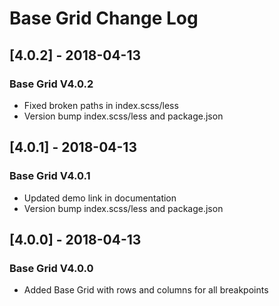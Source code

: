 # Base Grid Change Log

## [4.0.2] - 2018-04-13
### Base Grid V4.0.2
- Fixed broken paths in index.scss/less
- Version bump index.scss/less and package.json

## [4.0.1] - 2018-04-13
### Base Grid V4.0.1
- Updated demo link in documentation
- Version bump index.scss/less and package.json

## [4.0.0] - 2018-04-13
### Base Grid V4.0.0
- Added Base Grid with rows and columns for all breakpoints
